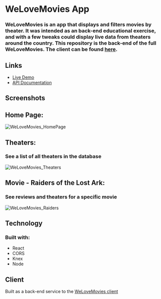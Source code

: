 # **WeLoveMovies App**

### WeLoveMovies is an app that displays and filters movies by theater.  It was intended as an back-end educational exercise, and with a few tweaks could display live data from theaters around the country. This repository is the back-end of the full WeLoveMovies. The client can be found [here](https://github.com/nickrizzo76/WeLoveMovies-Client).


## **Links**
- [Live Demo](https://quiet-headland-55216.herokuapp.com/)
- [API Documentation](https://github.com/nickrizzo76/WeLoveMovies/tree/main/src)

## **Screenshots**
## **Home Page:**
![WeLoveMovies_HomePage](https://user-images.githubusercontent.com/91131873/160894139-c61bdaf8-ded1-4f20-a619-e659520b4d60.png)

## **Theaters:**
### See a list of all theaters in the database
![WeLoveMovies_Theaters](https://user-images.githubusercontent.com/91131873/160894184-ef63c7f9-578f-4d97-a759-9db254c4b33d.png)

## **Movie - Raiders of the Lost Ark:**
### See reviews and theaters for a specific movie
![WeLoveMovies_Raiders](https://user-images.githubusercontent.com/91131873/160894236-21f67966-17bd-4753-9aaf-00fc5cc4a616.png)

## **Technology**
### **Built with:**
- React
- CORS
- Knex
- Node

## **Client** 
Built as a back-end service to the [WeLoveMovies client](https://github.com/nickrizzo76/WeLoveMovies-Client)
